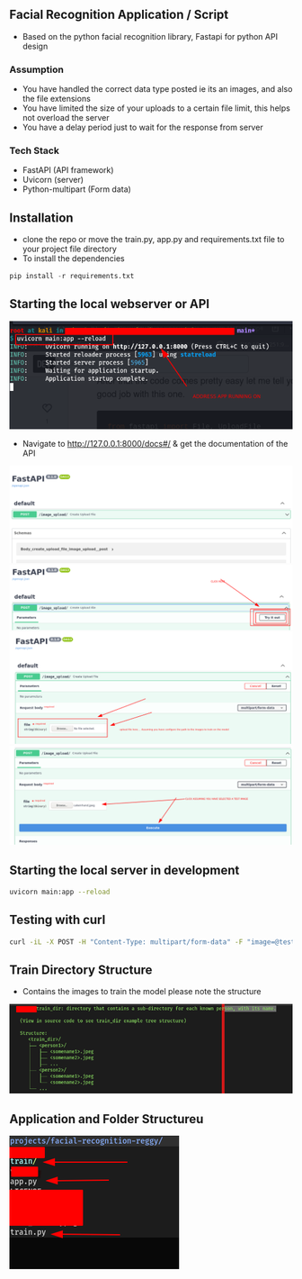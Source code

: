 ## Facial Recognition Application / Script
- Based on the python facial recognition library, Fastapi for python API design

### Assumption

- You have handled the correct data type posted ie its an images, and also the file extensions
- You have limited the size of your uploads to a certain file limit, this helps not overload the server 
- You have a delay period just to wait for the response from server 


### Tech Stack

- FastAPI (API framework)
- Uvicorn (server)
- Python-multipart (Form data)

## Installation
- clone the repo or move the train.py, app.py and requirements.txt file to your project file directory
- To install the dependencies

```python
pip install -r requirements.txt
```

## Starting the local webserver or API

<img src='images/server_running.png' />

- Navigate to http://127.0.0.1:8000/docs#/ & get the documentation of the API

<img src='images/api_docs.png' />
<img src='images/api_docs2.png' />
<img src='images/api_docs3.png' />
<img src='images/api_docs4.png' />

## Starting the local server in development

```bash
uvicorn main:app --reload
```

## Testing with curl

```bash
curl -iL -X POST -H "Content-Type: multipart/form-data" -F "image=@test_bezos.jpeg" http://127.0.0.1:8000/postimage
```

## Train Directory Structure
- Contains the images to train the model please note the structure

<img src='images/train_dir.png' />

## Application and Folder Structureu

<img src='images/directory structure.png' />
